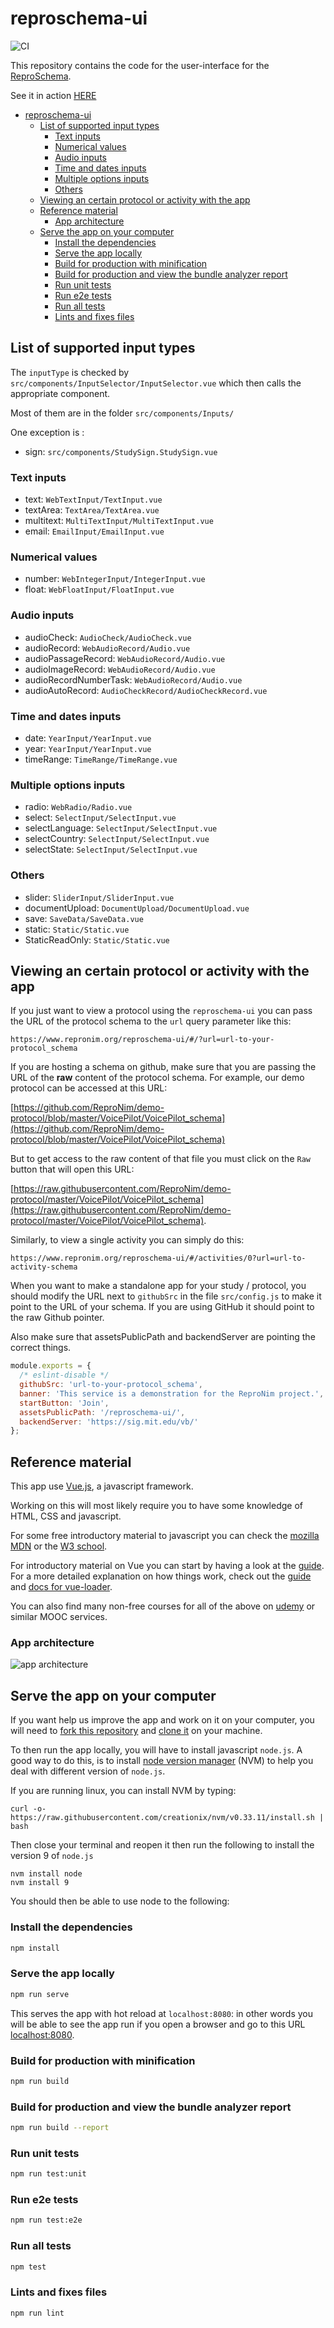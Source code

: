# reproschema-ui

![CI](https://github.com/ReproNim/reproschema-ui/workflows/CI/badge.svg)

This repository contains the code for the user-interface for the [ReproSchema](https://github.com/ReproNim/reproschema).

See it in action [HERE](https://www.repronim.org/reproschema-ui/)

<!-- TOC -->

- [reproschema-ui](#reproschema-ui)
  - [List of supported input types](#list-of-supported-input-types)
    - [Text inputs](#text-inputs)
    - [Numerical values](#numerical-values)
    - [Audio inputs](#audio-inputs)
    - [Time and dates inputs](#time-and-dates-inputs)
    - [Multiple options inputs](#multiple-options-inputs)
    - [Others](#others)
  - [Viewing an certain protocol or activity with the app](#viewing-an-certain-protocol-or-activity-with-the-app)
  - [Reference material](#reference-material)
    - [App architecture](#app-architecture)
  - [Serve the app on your computer](#serve-the-app-on-your-computer)
    - [Install the dependencies](#install-the-dependencies)
    - [Serve the app locally](#serve-the-app-locally)
    - [Build for production with minification](#build-for-production-with-minification)
    - [Build for production and view the bundle analyzer report](#build-for-production-and-view-the-bundle-analyzer-report)
    - [Run unit tests](#run-unit-tests)
    - [Run e2e tests](#run-e2e-tests)
    - [Run all tests](#run-all-tests)
    - [Lints and fixes files](#lints-and-fixes-files)

<!-- /TOC -->

## List of supported input types

The `inputType` is checked by `src/components/InputSelector/InputSelector.vue`
which then calls the appropriate component.

Most of them are in the folder `src/components/Inputs/`

One exception is :
-   sign: `src/components/StudySign.StudySign.vue`

### Text inputs

-   text: `WebTextInput/TextInput.vue`
-   textArea: `TextArea/TextArea.vue`   
-   multitext: `MultiTextInput/MultiTextInput.vue`
-   email: `EmailInput/EmailInput.vue`

### Numerical values

-   number: `WebIntegerInput/IntegerInput.vue`
-   float:  `WebFloatInput/FloatInput.vue`

### Audio inputs

-   audioCheck: `AudioCheck/AudioCheck.vue`
-   audioRecord: `WebAudioRecord/Audio.vue`
-   audioPassageRecord: `WebAudioRecord/Audio.vue`
-   audioImageRecord: `WebAudioRecord/Audio.vue`
-   audioRecordNumberTask: `WebAudioRecord/Audio.vue`
-   audioAutoRecord: `AudioCheckRecord/AudioCheckRecord.vue`

### Time and dates inputs

-   date: `YearInput/YearInput.vue`
-   year: `YearInput/YearInput.vue`
-   timeRange: `TimeRange/TimeRange.vue`

### Multiple options inputs

-   radio: `WebRadio/Radio.vue`
-   select: `SelectInput/SelectInput.vue`
-   selectLanguage: `SelectInput/SelectInput.vue`
-   selectCountry: `SelectInput/SelectInput.vue`
-   selectState: `SelectInput/SelectInput.vue`

### Others

-   slider: `SliderInput/SliderInput.vue`
-   documentUpload: `DocumentUpload/DocumentUpload.vue`
-   save: `SaveData/SaveData.vue`
-   static: `Static/Static.vue`
-   StaticReadOnly: `Static/Static.vue`


## Viewing an certain protocol or activity with the app

If you just want to view a protocol using the `reproschema-ui` you can pass the
URL of the protocol schema to the `url` query parameter like this:

```https://www.repronim.org/reproschema-ui/#/?url=url-to-your-protocol_schema```

If you are hosting a schema on github, make sure that you are passing the URL of
the **raw** content of the protocol schema. For example, our demo protocol can be
accessed at this URL:

[https://github.com/ReproNim/demo-protocol/blob/master/VoicePilot/VoicePilot_schema](https://github.com/ReproNim/demo-protocol/blob/master/VoicePilot/VoicePilot_schema)

But to get access to the raw content of that file you must click on the `Raw`
button that will open this URL:

[https://raw.githubusercontent.com/ReproNim/demo-protocol/master/VoicePilot/VoicePilot_schema](https://raw.githubusercontent.com/ReproNim/demo-protocol/master/VoicePilot/VoicePilot_schema).

Similarly, to view a single activity you can simply do this:

```https://www.repronim.org/reproschema-ui/#/activities/0?url=url-to-activity-schema```

When you want to make a standalone app for your study / protocol, you should
modify the URL next to `githubSrc` in the file `src/config.js` to make it point
to the URL of your schema. If you are using GitHub it should point to the raw
Github pointer.

Also make sure that assetsPublicPath and backendServer are pointing the correct things.

```javascript
module.exports = {
  /* eslint-disable */
  githubSrc: 'url-to-your-protocol_schema',
  banner: 'This service is a demonstration for the ReproNim project.',
  startButton: 'Join',
  assetsPublicPath: '/reproschema-ui/',
  backendServer: 'https://sig.mit.edu/vb/'
};
```


## Reference material

This app use [Vue.js](https://vuejs.org/), a javascript framework.

Working on this will most likely require you to have some knowledge of HTML, CSS
and javascript.

For some free introductory material to javascript you can check the [mozilla MDN](https://developer.mozilla.org/en-US/docs/Web/JavaScript)
or the [W3 school](https://www.w3schools.com/js/default.asp).

For introductory material on Vue you can start by having a look at the [guide](https://vuejs.org/v2/guide/).
For a more detailed explanation on how things work, check out the [guide](http://vuejs-templates.github.io/webpack/)
and [docs for vue-loader](http://vuejs.github.io/vue-loader).

You can also find many non-free courses for all of the above on [udemy](https://www.udemy.com/)
or similar MOOC services.

### App architecture

![app architecture](docs/img/app_architecture.jpeg)

## Serve the app on your computer

If you want help us improve the app and work on it on your computer, you will
need to [fork this repository](https://help.github.com/en/github/getting-started-with-github/fork-a-repo)
and [clone it](https://help.github.com/en/github/creating-cloning-and-archiving-repositories/cloning-a-repository)
on your machine.

To then run the app locally, you will have to install javascript `node.js`. A
good way to do this, is to install [node version manager](https://github.com/nvm-sh/nvm)
(NVM) to help you deal with different version of `node.js`.

If you are running linux, you can install NVM by typing:

```
curl -o- https://raw.githubusercontent.com/creationix/nvm/v0.33.11/install.sh | bash
```

Then close your terminal and reopen it then run the following to install the
version 9 of `node.js`

```
nvm install node
nvm install 9
```

You should then be able to use node to the following:

### Install the dependencies
``` bash
npm install
```

### Serve the app locally
``` bash
npm run serve
```

This serves the app with hot reload at `localhost:8080`: in other words you will
be able to see the app run if you open a browser and go to this URL
[localhost:8080](localhost:8080).

### Build for production with minification
``` bash
npm run build
```

### Build for production and view the bundle analyzer report
``` bash
npm run build --report
```

### Run unit tests
``` bash
npm run test:unit
```

### Run e2e tests
``` bash
npm run test:e2e
```

### Run all tests
``` bash
npm test
```

### Lints and fixes files
``` bash
npm run lint
```

